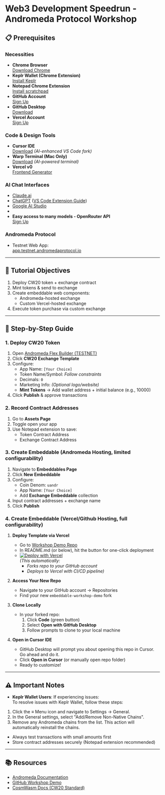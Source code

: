 # Web3 Development Speedrun - Andromeda Protocol Workshop

## 📋 Prerequisites

### **Necessities**
- **Chrome Browser**  
  [Download Chrome](https://www.google.com/chrome/)
- **Keplr Wallet (Chrome Extension)**  
  [Install Keplr](https://www.keplr.app/get)
- **Notepad Chrome Extension**  
  [Install scratchpad](https://chromewebstore.google.com/detail/scratchpad/khkjjphjlmjloplmcmpphalnlboajeha)
- **GitHub Account**  
  [Sign Up](https://github.com/)
- **GitHub Desktop**  
  [Download](https://github.com/apps/desktop)
- **Vercel Account**  
  [Sign Up](https://vercel.com/)

### **Code & Design Tools**
- **Cursor IDE**  
  [Download](https://www.cursor.com/pricing) *(AI-enhanced VS Code fork)*
- **Warp Terminal (Mac Only)**  
  [Download](https://app.warp.dev/get_warp?package=dmg) *(AI-powered terminal)*
- **Vercel v0**  
  [Frontend Generator](https://v0.dev/)

### **AI Chat Interfaces**
- [Claude.ai](https://claude.ai/)
- [ChatGPT](https://chat.openai.com/) ([VS Code Extension Guide](https://help.openai.com/en/articles/10128592))
- [Google AI Studio](https://aistudio.google.com/)
- 
- **Easy access to many models - OpenRouter API**  
  [Sign Up](https://openrouter.ai/)

### **Andromeda Protocol**
- Testnet Web App:  
  [app.testnet.andromedaprotocol.io](https://app.testnet.andromedaprotocol.io/flex-builder)

---

## 🎯 Tutorial Objectives
1. Deploy CW20 token + exchange contract
2. Mint tokens & send to exchange
3. Create embeddable web components:
   - Andromeda-hosted exchange
   - Custom Vercel-hosted exchange
4. Execute token purchase via custom exchange

---

## 🚀 Step-by-Step Guide

### **1. Deploy CW20 Token**
1. Open [Andromeda Flex Builder (TESTNET)](https://app.testnet.andromedaprotocol.io/flex-builder)
2. Click **CW20 Exchange Template**
3. Configure:
   - App Name: `[Your Choice]`
   - Token Name/Symbol: *Follow constraints*
   - Decimals: `0`
   - Marketing Info: *(Optional logo/website)*
   - **Mint Tokens** → Add wallet address + initial balance (e.g., 10000)
4. Click **Publish** & approve transactions

### **2. Record Contract Addresses**
1. Go to **Assets Page**
2. Toggle open your app
3. Use Notepad extension to save:
   - Token Contract Address
   - Exchange Contract Address

### **3. Create Embeddable (Andromeda Hosting, limited configurability)**
1. Navigate to **Embeddables Page**
2. Click **New Embeddable**
3. Configure:
   - Coin Denom: `uandr`
   - App Name: `[Your Choice]`
   - Add **Exchange Embeddable** collection
4. Input contract addresses + exchange name
5. Click **Publish**

### **4. Create Embeddable (Vercel/Github Hosting, full configurability)**
1. **Deploy Template via Vercel**  
   - Go to [Workshop Demo Repo](https://github.com/andromedaprotocol/embeddable-workshop-demo)
   - In README.md (or below), hit the button for one-click deployment
   - [![Deploy with Vercel](https://vercel.com/button)](https://vercel.com/import/project?template=https://github.com/andromedaprotocol/embeddable-workshop-demo.git)  
   *(This automatically:*
     - *Forks repo to your GitHub account*
     - *Deploys to Vercel with CI/CD pipeline)*

2. **Access Your New Repo**  
   - Navigate to your GitHub account → Repositories  
   - Find your new `embeddable-workshop-demo` fork

3. **Clone Locally**  
   - In your forked repo:  
     1. Click **Code** (green button)
     2. Select **Open with GitHub Desktop**
     3. Follow prompts to clone to your local machine

4. **Open in Cursor IDE**  
   - GitHub Desktop will prompt you about opening this repo in Cursor. Go ahead and do it. 
   - Click **Open in Cursor** (or manually open repo folder)
   - Ready to customize!

---

## ⚠️ Important Notes
- **Keplr Wallet Users**: If experiencing issues:  
To resolve issues with Keplr Wallet, follow these steps:

1. Click the ≡ Menu icon and navigate to Settings → General.
2. In the General settings, select "Add/Remove Non-Native Chains".
3. Remove any Andromeda chains from the list. This action will automatically reinstall the chains.
- Always test transactions with small amounts first
- Store contract addresses securely (Notepad extension recommended)

---

## 📚 Resources
- [Andromeda Documentation](https://docs.andromedaprotocol.io/)
- [GitHub Workshop Demo](https://github.com/andromedaprotocol/embeddable-workshop-demo)
- [CosmWasm Docs (CW20 Standard)](https://docs.cosmwasm.com/docs/1.0/smart-contracts/erc20/)